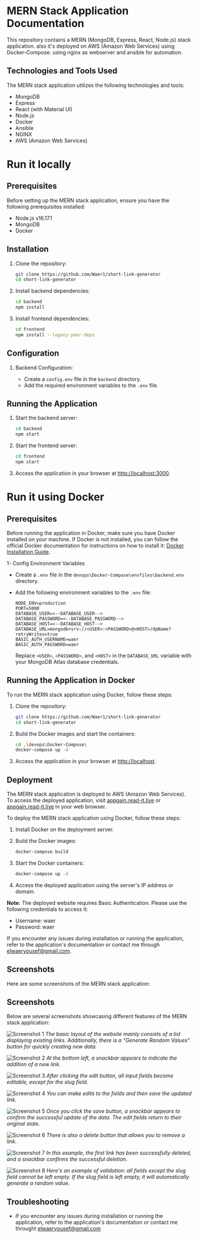 # MERN Stack Application Documentation

This repository contains a MERN (MongoDB, Express, React, Node.js) stack application.
also it's deployed on AWS (Amazon Web Services) using Docker-Compose. using nginx as webserver and ansible for automation.

## Technologies and Tools Used

The MERN stack application utilizes the following technologies and tools:

- MongoDB
- Express
- React (with Material UI)
- Node.js
- Docker
- Ansible
- NGINX
- AWS (Amazon Web Services)


# Run it locally

## Prerequisites

Before setting up the MERN stack application, ensure you have the following prerequisites installed:

- Node.js v16.17.1
- MongoDB
- Docker

## Installation

1. Clone the repository:

   ```bash
   git clone https://github.com/Waer1/short-link-generator
   cd short-link-generator
   ```

2. Install backend dependencies:

   ```bash
   cd backend
   npm install
   ```

3. Install frontend dependencies:

   ```bash
   cd frontend
   npm install --legacy-peer-deps
   ```

## Configuration

1. Backend Configuration:

   - Create a `config.env` file in the `backend` directory.
   - Add the required environment variables to the `.env` file.

## Running the Application

1. Start the backend server:

   ```bash
   cd backend
   npm start
   ```

2. Start the frontend server:

   ```bash
   cd frontend
   npm start
   ```

3. Access the application in your browser at [http://localhost:3000](http://localhost:3000).


# Run it using Docker

## Prerequisites

Before running the application in Docker, make sure you have Docker installed on your machine. If Docker is not installed, you can follow the official Docker documentation for instructions on how to install it: [Docker Installation Guide](https://docs.docker.com/get-docker/).

1- Config Environment Variables
- Create a `.env` file in the `devops\Docker-Compose\envfiles\backend.env` directory.
- Add the following environment variables to the `.env` file:

     ```
     NODE_ENV=production
     PORT=5000
     DATABASE_USER=<--DATABASE_USER-->
     DATABASE_PASSWORD=<--DATABASE_PASSWORD-->
     DATABASE_HOST=<--DATABASE_HOST-->
     DATABASE_URL=mongodb+srv://<USER>:<PASSWORD>@<HOST>/dpName?retryWrites=true
     BASIC_AUTH_USERNAME=waer
     BASIC_AUTH_PASSWORD=waer
     ```

   Replace `<USER>`, `<PASSWORD>`, and `<HOST>` in the `DATABASE_URL` variable with your MongoDB Atlas database credentials.

## Running the Application in Docker

To run the MERN stack application using Docker, follow these steps:

1. Clone the repository:

   ```bash
   git clone https://github.com/Waer1/short-link-generator
   cd short-link-generator
   ```

2. Build the Docker images and start the containers:

   ```bash
   cd .\devops\Docker-Compose\
   docker-compose up -d
   ```

3. Access the application in your browser at [http://localhost](http://localhost).



## Deployment

The MERN stack application is deployed to AWS (Amazon Web Services). To access the deployed application, visit [appgain.read-it.live](http://appgain.read-it.live) or [appgain.read-it.live](http://34.230.190.217/) in your web browser.

To deploy the MERN stack application using Docker, follow these steps:

1. Install Docker on the deployment server.

2. Build the Docker images:

   ```bash
   docker-compose build
   ```

3. Start the Docker containers:

   ```bash
   docker-compose up -d
   ```

4. Access the deployed application using the server's IP address or domain.

**Note:** The deployed website requires Basic Authentication. Please use the following credentials to access it:
- Username: waer
- Password: waer

If you encounter any issues during installation or running the application, refer to the application's documentation or contact me through elwaeryousef@gmail.com.


## Screenshots

Here are some screenshots of the MERN stack application:

## Screenshots

Below are several screenshots showcasing different features of the MERN stack application:

![Screenshot 1](./documentation/screenshots/8.png)
*The basic layout of the website mainly consists of a list displaying existing links. Additionally, there is a "Generate Random Values" button for quickly creating new data.*

![Screenshot 2](./documentation/screenshots/7.png)
*At the bottom left, a snackbar appears to indicate the addition of a new link.*

![Screenshot 3](./documentation/screenshots/6.png)
*After clicking the edit button, all input fields become editable, except for the slug field.*

![Screenshot 4](./documentation/screenshots/5.png)
*You can make edits to the fields and then save the updated link.*

![Screenshot 5](./documentation/screenshots/4.png)
*Once you click the save button, a snackbar appears to confirm the successful update of the data. The edit fields return to their original state.*

![Screenshot 6](./documentation/screenshots/3.png)
*There is also a delete button that allows you to remove a link.*

![Screenshot 7](./documentation/screenshots/2.png)
*In this example, the first link has been successfully deleted, and a snackbar confirms the successful deletion.*

![Screenshot 8](./documentation/screenshots/1.png)
*Here's an example of validation: all fields except the slug field cannot be left empty. If the slug field is left empty, it will automatically generate a random value.*


## Troubleshooting

- If you encounter any issues during installation or running the application, refer to the application's documentation or contact me throught elwaeryousef@gmail.com



